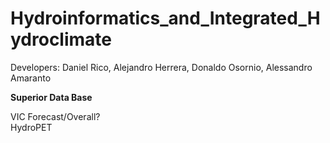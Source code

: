 # Hydroinformatics_and_Integrated_Hydroclimate
Developers: Daniel Rico, Alejandro Herrera, Donaldo Osornio, Alessandro Amaranto


**Superior Data Base**<br/>



VIC Forecast/Overall?<br/> 
HydroPET<br/>
